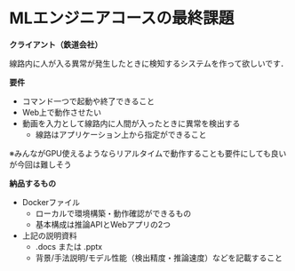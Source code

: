 # MLエンジニアコースの最終課題
**クライアント（鉄道会社）**

線路内に人が入る異常が発生したときに検知するシステムを作って欲しいです．

**要件**

- コマンド一つで起動や終了できること
- Web上で動作させたい
- 動画を入力として線路内に人間が入ったときに異常を検出する
    - 線路はアプリケーション上から指定ができること

※みんながGPU使えるようならリアルタイムで動作することも要件にしても良いが今回は難しそう

**納品するもの**

- Dockerファイル
    - ローカルで環境構築・動作確認ができるもの
    - 基本構成は推論APIとWebアプリの2つ
- 上記の説明資料
    - .docs または .pptx
    - 背景/手法説明/モデル性能（検出精度・推論速度）などを記載すること